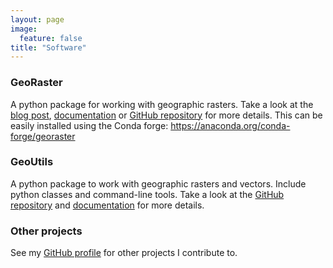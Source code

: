```yaml
---
layout: page
image:
  feature: false
title: "Software"
---
```



### GeoRaster

A python package for working with geographic rasters. Take a look at the [blog post](georaster-released), [documentation](http://georaster.readthedocs.io/en/latest/) or [GitHub repository](https://github.com/geoutils/georaster) for more details.
This can be easily installed using the Conda forge: https://anaconda.org/conda-forge/georaster

### GeoUtils

A python package to work with geographic rasters and vectors. Include python classes and command-line tools. Take a look at the [GitHub repository](https://github.com/GeoUtils/geoutils) and [documentation](https://geoutils.readthedocs.io/en/latest/) for more details.


### Other projects

See my [GitHub profile](https://github.com/adehecq) for other projects I contribute to.
